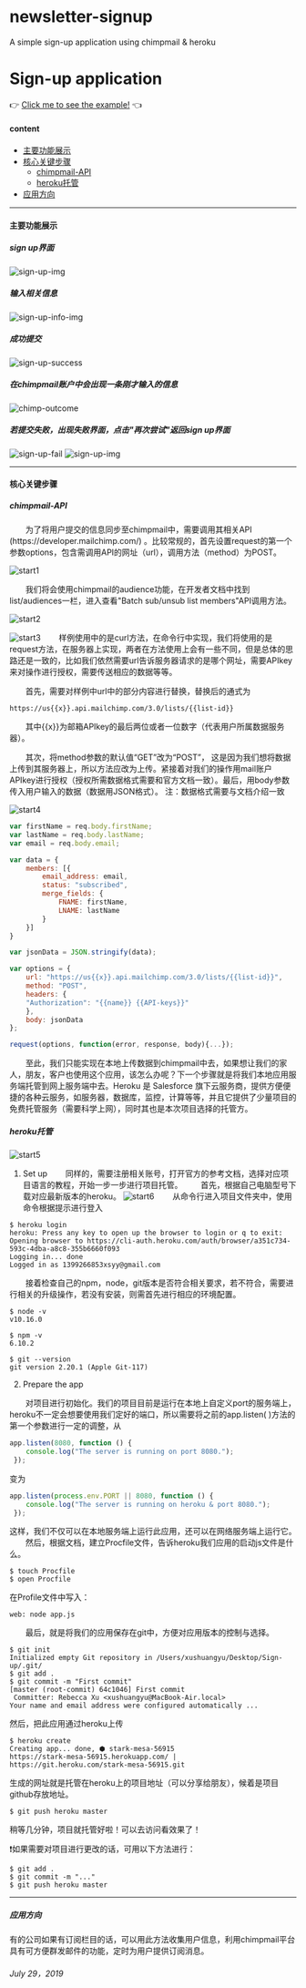 # newsletter-signup
A simple sign-up application using chimpmail &amp; heroku

# Sign-up application

:point_right: [Click me to see the example!](https://enigmatic-mesa-41567.herokuapp.com/) :point_left:

<h4>content</h4>

- [主要功能展示](#main-function)
- [核心关键步骤](#core-step)
    - [chimpmail-API](#chimpAPI)
    - [heroku托管](#heroku)
- [应用方向](#apply)

---

<h4 id="main-function">主要功能展示</h4>

##### sign up界面
![sign-up-img](markdown-img/signup.png)
##### 输入相关信息
![sign-up-info-img](markdown-img/signup-info.png)
##### 成功提交
![sign-up-success](markdown-img/sign-up-success.png)
##### 在chimpmail账户中会出现一条刚才输入的信息
![chimp-outcome](markdown-img/chimp-outcome.png)
##### 若提交失败，出现失败界面，点击"再次尝试"返回sign up界面
![sign-up-fail](markdown-img/signup-fail.png)
![sign-up-img](markdown-img/signup.png)

---

<h4 id="core-step">核心关键步骤</h4>
<h5 id="chimpAPI">chimpmail-API</h5>
&#8195;&#8195;为了将用户提交的信息同步至chimpmail中，需要调用其相关API (https://developer.mailchimp.com/) 。比较常规的，首先设置request的第一个参数options，包含需调用API的网址（url），调用方法（method）为POST。

![start1](markdown-img/start1.png)

&#8195;&#8195;我们将会使用chimpmail的audience功能，在开发者文档中找到list/audiences一栏，进入查看"Batch sub/unsub list members"API调用方法。

![start2](markdown-img/start2.png)

![start3](markdown-img/start3.png)
&#8195;&#8195;样例使用中的是curl方法，在命令行中实现，我们将使用的是request方法，在服务器上实现，两者在方法使用上会有一些不同，但是总体的思路还是一致的，比如我们依然需要url告诉服务器请求的是哪个网址，需要APIkey来对操作进行授权，需要传送相应的数据等等。

&#8195;&#8195;首先，需要对样例中url中的部分内容进行替换，替换后的通式为
```
https://us{{x}}.api.mailchimp.com/3.0/lists/{{list-id}}
```
&#8195;&#8195;其中{{x}}为邮箱APIkey的最后两位或者一位数字（代表用户所属数据服务器）。

&#8195;&#8195;其次，将method参数的默认值“GET”改为“POST”， 这是因为我们想将数据上传到其服务器上，所以方法应改为上传。紧接着对我们的操作用mail账户APIkey进行授权（授权所需数据格式需要和官方文档一致）。最后，用body参数传入用户输入的数据（数据用JSON格式）。
注：数据格式需要与文档介绍一致

![start4](markdown-img/start4.png)

```js
var firstName = req.body.firstName;
var lastName = req.body.lastName;
var email = req.body.email;

var data = {
    members: [{
        email_address: email,
        status: "subscribed",
        merge_fields: {
            FNAME: firstName,
            LNAME: lastName
        }
    }]
}

var jsonData = JSON.stringify(data);

var options = {
    url: "https://us{{x}}.api.mailchimp.com/3.0/lists/{{list-id}}",
    method: "POST",
    headers: {
    "Authorization": "{{name}} {{API-keys}}"
    },
    body: jsonData
};

request(options, function(error, response, body){...});
```
&#8195;&#8195;至此，我们只能实现在本地上传数据到chimpmail中去，如果想让我们的家人，朋友，客户也使用这个应用，该怎么办呢？下一个步骤就是将我们本地应用服务端托管到网上服务端中去。Heroku 是 Salesforce 旗下云服务商，提供方便便捷的各种云服务，如服务器，数据库，监控，计算等等，并且它提供了少量项目的免费托管服务（需要科学上网），同时其也是本次项目选择的托管方。

<h5 id="heroku">heroku托管</h5>

![start5](markdown-img/start5.png)
1. Set up
&#8195;&#8195;同样的，需要注册相关账号，打开官方的参考文档，选择对应项目语言的教程，开始一步一步进行项目托管。
&#8195;&#8195;首先，根据自己电脑型号下载对应最新版本的heroku。
![start6](markdown-img/start6.png)
&#8195;&#8195;从命令行进入项目文件夹中，使用命令根据提示进行登入   
```
$ heroku login
heroku: Press any key to open up the browser to login or q to exit: 
Opening browser to https://cli-auth.heroku.com/auth/browser/a351c734-593c-4dba-a8c8-355b6660f093
Logging in... done
Logged in as 1399266853xsyy@gmail.com
```
&#8195;&#8195;接着检查自己的npm，node，git版本是否符合相关要求，若不符合，需要进行相关的升级操作，若没有安装，则需首先进行相应的环境配置。
```
$ node -v
v10.16.0

$ npm -v
6.10.2

$ git --version
git version 2.20.1 (Apple Git-117)
```
2. Prepare the app
   
&#8195;&#8195;对项目进行初始化。我们的项目目前是运行在本地上自定义port的服务端上，heroku不一定会想要使用我们定好的端口，所以需要将之前的app.listen( )方法的第一个参数进行一定的调整，从
```js
app.listen(8080, function () {
    console.log("The server is running on port 8080.");
 });
```
变为
```js
app.listen(process.env.PORT || 8080, function () {
    console.log("The server is running on heroku & port 8080.");
 });
```
这样，我们不仅可以在本地服务端上运行此应用，还可以在网络服务端上运行它。
&#8195;&#8195;然后，根据文档，建立Procfile文件，告诉heroku我们应用的启动js文件是什么。
```
$ touch Procfile
$ open Procfile
```
在Profile文件中写入：
```
web: node app.js
```
&#8195;&#8195;最后，就是将我们的应用保存在git中，方便对应用版本的控制与选择。

```
$ git init
Initialized empty Git repository in /Users/xushuangyu/Desktop/Sign-up/.git/
$ git add .
$ git commit -m "First commit"
[master (root-commit) 64c1046] First commit
 Committer: Rebecca Xu <xushuangyu@MacBook-Air.local>
Your name and email address were configured automatically ...
```
然后，把此应用通过heroku上传
```
$ heroku create
Creating app... done, ⬢ stark-mesa-56915
https://stark-mesa-56915.herokuapp.com/ | https://git.heroku.com/stark-mesa-56915.git
```
生成的网址就是托管在heroku上的项目地址（可以分享给朋友），候着是项目github存放地址。
```
$ git push heroku master
```
稍等几分钟，项目就托管好啦！可以去访问看效果了！

:exclamation:如果需要对项目进行更改的话，可用以下方法进行：
```
$ git add .
$ git commit -m "..."
$ git push heroku master
```
---
<h5 id="apply">应用方向</h5>
有的公司如果有订阅栏目的话，可以用此方法收集用户信息，利用chimpmail平台具有可方便群发邮件的功能，定时为用户提供订阅消息。

###### July 29，2019